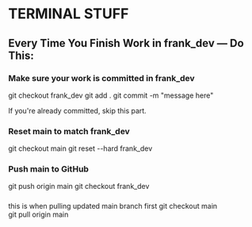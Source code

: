 # TERMINAL STUFF

## Every Time You Finish Work in frank_dev — Do This:

### Make sure your work is committed in frank_dev

git checkout frank_dev
git add .
git commit -m "message here"

If you're already committed, skip this part.

### Reset main to match frank_dev

git checkout main
git reset --hard frank_dev

### Push main to GitHub

git push origin main
git checkout frank_dev

###

this is when pulling updated main branch first
git checkout main  
git pull origin main
